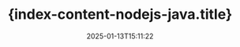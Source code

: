 ---
############################# Static ############################
layout: "landing"
date: 2025-01-13T15:11:22
draft: false

lang: th
product: "Assembly"
product_tag: "assembly"
platform: "Node.js via Java"
platform_tag: "nodejs-java"

############################# Drop-down ############################
supported_platforms:
  items:
    # supported_platforms loop
    - title: ".NET"
      tag: "net"
    # supported_platforms loop
    - title: "Java"
      tag: "java"
    # supported_platforms loop
    - title: "Node.js"
      tag: "nodejs-java"

############################# Head ############################
head_title: "{index-content-nodejs-java.head_title}"
head_description: "{index-content-nodejs-java.head_description}"

############################# Header ############################
title: "{index-content-nodejs-java.title}"
description: "{index-content-nodejs-java.description}"
words:
  for: "สำหรับ"

actions:
  main: "{index-content-nodejs-java.actions_main}"
  main_link: "https://www.npmjs.com/package/@groupdocs/groupdocs.assembly"
  alt: "การจัดทำใบอนุญาต"
  alt_link: "https://purchase.groupdocs.com/pricing/assembly/nodejs-java/"
  title: "พร้อมเริ่มต้นแล้วหรือยัง?"
  description: "ลองใช้ฟีเจอร์ของ GroupDocs.Assembly ฟรีหรือขอใบอนุญาต"

release:
  title: "เวอร์ชัน {0} วางจำหน่ายแล้ว"
  notes: "ดูสิ่งที่ใหม่"
  downloads: "ดาวน์โหลด"
  link: "https://releases.groupdocs.com/assembly/nodejs-java/"

code:
  title: "{index-content-nodejs-java.code_title}"
  more: "ตัวอย่างเพิ่มเติม"
  more_link: "https://github.com/groupdocs-assembly/GroupDocs.Assembly-for-Node.js-via-Java/"
  install: "npm i @groupdocs/groupdocs.assembly"
  content: |
    ```javascript {style=abap}
    const assemblyLib = require('@groupdocs/groupdocs.assembly');

    // เส้นทางไปยังเทมเพลตหลัก
    const template = "chart_template.docx";

    // เรียกข้อมูลผลิตภาพของผู้จัดการจากแหล่งข้อมูล
    const data_table = 
        new assemblyLib.DocumentTable("Managers.json", 1);

    // สร้างอินสแตนซ์ของ DataSourceInfo ด้วยข้อมูล
    const data 
        = new assemblyLib.DataSourceInfo(data_table, "managers");

    // ตั้งค่าสีกราฟโดยใช้อีก DataSourceInfo
    const design = 
        new assemblyLib.DataSourceInfo("red", "color");

    // กรอกข้อมูลลงในเทมเพลตและบันทึกไว้ที่เอาต์พุต
    const asm = new assemblyLib.DocumentAssembler();
    asm.assembleDocument(template, "result.docx", data, design);
    ```

############################# Overview ############################
overview:
  enable: true
  title: "ภาพรวม GroupDocs.Assembly"
  description: "{index-content-nodejs-java.overview_description}"
  features:
    # feature loop
    - title: "{index-content-nodejs-java.overview_feature_1.title}"
      content: "{index-content-nodejs-java.overview_feature_1.description}"

    # feature loop
    - title: "{index-content-nodejs-java.overview_feature_2.title}"
      content: "{index-content-nodejs-java.overview_feature_2.description}"

    # feature loop
    - title: "{index-content-nodejs-java.overview_feature_3.title}"
      content: "{index-content-nodejs-java.overview_feature_3.description}"

############################# Platforms ############################
platforms:
  enable: true
  title: "ความเป็นอิสระของแพลตฟอร์ม"
  description: "{index-content-nodejs-java.platforms_description}"
  items:
    # platform loop
    - title: "Amazon"
      image: "amazon"
    # platform loop
    - title: "Docker"
      image: "docker"
    # platform loop
    - title: "Azure"
      image: "azure"
    # platform loop
    - title: "Eclipse"
      image: "eclipse"
    # platform loop
    - title: "IntelliJ"
      image: "intellij"
    # platform loop
    - title: "Windows"
      image: "windows"
    # platform loop
    - title: "Linux"
      image: "linux"
    # platform loop
    - title: "Maven"
      image: "maven"

############################# File formats ############################
formats:
  enable: true
  title: "รูปแบบไฟล์ที่รองรับ"
  description: |
    {index-content-nodejs-java.formats_description}
  groups:
    # group loop
    - color: "green"
      content: |
        ### รูปแบบ Microsoft Office
        * **Word:**  DOCX, DOC, DOCM, DOT, DOTX, DOTM, RTF, WordprocessingML
        * **Excel:** XLSX, XLS, XLSM, XLSB, XLTM, XLT, XLTM, XLTX, SpreadsheetML
        * **PowerPoint:** PPT, PPTX, PPTM, PPS, PPSX, PPSM, POTM, POTX
    # group loop
    - color: "blue"
      content: |
        ### รูปภาพ และรูปแบบอื่นๆ
        * **พกพาได้:** PDF
        * **รูปภาพ:** SVG, TIFF
        * **รูปแบบสำนักงานอื่นๆ:** ODT, OTT, OTS, ODS, ODP, OTP
      # group loop
    - color: "red"
      content: |
        ### รูปแบบอื่นๆ
        * **เว็บ:** HTML, MHTML
        * **อีเมล:** EML, MSG, EMLX
        * **อื่นๆ:** EPUB, MD

############################# Features ############################
features:
  enable: true
  title: "{index-content-nodejs-java.features.title}"
  description: "{index-content-nodejs-java.features.description}"

  items:
    # feature loop
    - icon: "preview"
      title: "{index-content-nodejs-java.features.feature_1.title}"
      content: "{index-content-nodejs-java.features.feature_1.content}"

    # feature loop
    - icon: "manipulate"
      title: "{index-content-nodejs-java.features.feature_2.title}"
      content: "{index-content-nodejs-java.features.feature_2.content}"

    # feature loop
    - icon: "two_pages"
      title: "{index-content-nodejs-java.features.feature_3.title}"
      content: "{index-content-nodejs-java.features.feature_3.content}"

    # feature loop
    - icon: "document_settings"
      title: "{index-content-nodejs-java.features.feature_4.title}"
      content: "{index-content-nodejs-java.features.feature_4.content}"

    # feature loop
    - icon: "text"
      title: "{index-content-nodejs-java.features.feature_5.title}"
      content: "{index-content-nodejs-java.features.feature_5.content}"

    # feature loop
    - icon: "add"
      title: "{index-content-nodejs-java.features.feature_6.title}"
      content: "{index-content-nodejs-java.features.feature_6.content}"

    # feature loop
    - icon: "manipulate"
      title: "{index-content-nodejs-java.features.feature_7.title}"
      content: "{index-content-nodejs-java.features.feature_7.content}"

    # feature loop
    - icon: "convert"
      title: "{index-content-nodejs-java.features.feature_8.title}"
      content: "{index-content-nodejs-java.features.feature_8.content}"

    # feature loop
    - icon: "update"
      title: "{index-content-nodejs-java.features.feature_9.title}"
      content: "{index-content-nodejs-java.features.feature_9.content}"

############################# Code samples ############################
code_samples:
  enable: true
  title: "ตัวอย่างโค้ด"
  description: "{index-content-nodejs-java.code_samples_description}"
  items:
    # code sample loop
    - title: "{index-content-nodejs-java.code_title_sample_1}"
      content: |
        {index-content-nodejs-java.code_samples_sample_1_content_1} {index-content-nodejs-java.code_samples_sample_1_content_2}
        {{< landing/code title="{index-content-nodejs-java.code_title_sample_1}">}}
        ```java {style=abap}
        // แทรกเทมเพลตนี้บนหน้าของเอกสาร:
        // ตัวชี้วัดประสิทธิภาพของผู้จัดการ
        // . <<foreach [in products]>><<[ProductName]>>
        // <</foreach>>

        // ระบุเส้นทางเทมเพลต
        String template = "Bulleted List Template.docx";

        // ตั้งค่าเส้นทางไฟล์ผลลัพธ์
        String result = "Result Report.docx"

        // เรียกข้อมูลของผู้จัดการจากแหล่งข้อมูล JSON
        JsonDataSource dataSource = new JsonDataSource("Report data.json");
        DataSourceInfo data = new DataSourceInfo(dataSource, "managers")

        // สร้างรายงานที่กรอกข้อมูล
        DocumentAssembler assembler = new DocumentAssembler();
        assembler.assembleDocument(template, result, data);
        ```
        {{< /landing/code >}}
    # code sample loop
    - title: "{index-content-nodejs-java.code_title_sample_2}"
      content: |
        {index-content-nodejs-java.code_samples_sample_2_content_1} {index-content-nodejs-java.code_samples_sample_2_content_2}
        {{< landing/code title="{index-content-nodejs-java.code_title_sample_2}">}}
        ```java {style=abap}   
        // เพิ่มเทมเพลตชื่อกราฟไปยังงานนำเสนอ:
        // รายได้จากลูกค้า <<foreach [in customers]>> 
        // <<x [CustomerName]>>

        // รวมเทมเพลตข้อมูลกราฟด้วย:
        // Total Order Price<<foreach [in customers]>> 
        // <<x [CustomerName]>>

        // ระบุเส้นทางเทมเพลตกราฟ
        String template = "Pie Chart Template.pptx";

        // ตั้งค่าเส้นทางไฟล์ผลลัพธ์
        String result = "Result Report.pptx"

        // เรียกข้อมูลของลูกค้าจากแหล่งข้อมูล XML
        JsonDataSource dataSource = new JsonDataSource("Chart data.xml");
        DataSourceInfo data = new DataSourceInfo(dataSource, "customers")

        // สร้างกราฟและบันทึกผลลัพธ์
        DocumentAssembler assembler = new DocumentAssembler();
        assembler.assembleDocument(template, result, data);
        ```
        {{< /landing/code >}}

---
